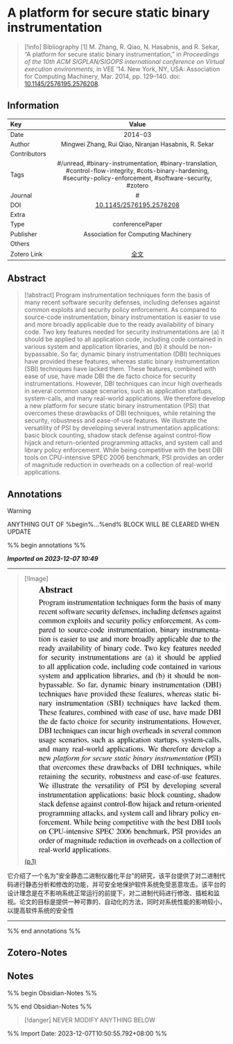 # A platform for secure static binary instrumentation
> [!info] Bibliography
> [1]  M. Zhang, R. Qiao, N. Hasabnis, and R. Sekar, “A platform for secure static binary instrumentation,” in _Proceedings of the 10th ACM SIGPLAN/SIGOPS international conference on Virtual execution environments_, in VEE ’14. New York, NY, USA: Association for Computing Machinery, Mar. 2014, pp. 129–140. doi: [10.1145/2576195.2576208](https://doi.org/10.1145/2576195.2576208).

## Information

| Key          |                                   Value                                   |
| :----------- | :-----------------------------------------------------------------------: |
| Date         |                                      2014-03  |
| Author       |                         Mingwei Zhang, Rui Qiao, Niranjan Hasabnis, R. Sekar                          |
| Contributors |                                                           |
| Tags         |                           #/unread, #binary-instrumentation, #binary-translation, #control-flow-integrity, #cots-binary-hardening, #security-policy-enforcement, #software-security, #zotero                           |
| Journal      |                            #              |
| DOI          |                            [10.1145/2576195.2576208](https://doi.org/10.1145/2576195.2576208)                             |
| Extra        |                                              |
| Type         |                            conferencePaper                           |
| Publisher    |                               Association for Computing Machinery                               |
| Others       |              |
| Zotero Link  |                             [全文](zotero://select/library/items/2YBZYBPP)                             |

## Abstract
> [!abstract]
> Program instrumentation techniques form the basis of many recent software security defenses, including defenses against common exploits and security policy enforcement. As compared to source-code instrumentation, binary instrumentation is easier to use and more broadly applicable due to the ready availability of binary code. Two key features needed for security instrumentations are (a) it should be applied to all application code, including code contained in various system and application libraries, and (b) it should be non-bypassable. So far, dynamic binary instrumentation (DBI) techniques have provided these features, whereas static binary instrumentation (SBI) techniques have lacked them. These features, combined with ease of use, have made DBI the de facto choice for security instrumentations. However, DBI techniques can incur high overheads in several common usage scenarios, such as application startups, system-calls, and many real-world applications. We therefore develop a new platform for secure static binary instrumentation (PSI) that overcomes these drawbacks of DBI techniques, while retaining the security, robustness and ease-of-use features. We illustrate the versatility of PSI by developing several instrumentation applications: basic block counting, shadow stack defense against control-flow hijack and return-oriented programming attacks, and system call and library policy enforcement. While being competitive with the best DBI tools on CPU-intensive SPEC 2006 benchmark, PSI provides an order of magnitude reduction in overheads on a collection of real-world applications.

## Annotations
> [!warning]
> ANYTHING OUT OF %begin%...%end% BLOCK WILL BE CLEARED WHEN UPDATE

%% begin annotations %%

***Imported on 2023-12-07 10:49***
***
> [!Image]
> ![](assets/A%20platform%20for%20secure%20static%20binary%20instrumentation/image-1-x35-y278.png)  [(p.1)](zotero://open-pdf/library/items/2YBZYBPP?page=1&annotation=KR5BAC87)

它介绍了一个名为"安全静态二进制仪器化平台"的研究，该平台提供了对二进制代码进行静态分析和修改的功能，并可安全地保护软件系统免受恶意攻击。该平台的设计理念是在不影响系统正常运行的前提下，对二进制代码进行修改、插桩和监视。论文的目标是提供一种可靠的、自动化的方法，同时对系统性能的影响较小，以提高软件系统的安全性

***
%% end annotations %%

## Zotero-Notes




## Notes
%% begin Obsidian-Notes %%



%% end Obsidian-Notes %%
> [!danger]
> NEVER MODIFY ANYTHING BELOW

%% Import Date: 2023-12-07T10:50:55.792+08:00 %%
